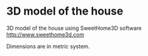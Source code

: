 # 3D model of the house
3D model of the house using SweetHome3D software http://www.sweethome3d.com

Dimensions are in metric system.

